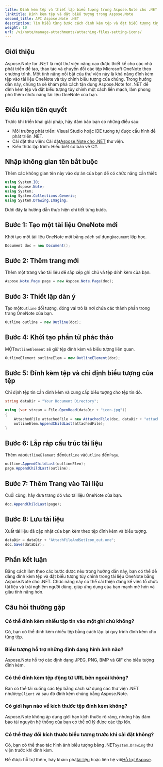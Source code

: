 ```yaml
---
title: Đính kèm tệp và thiết lập biểu tượng trong Aspose.Note cho .NET
linktitle: Đính kèm tệp và đặt biểu tượng trong Aspose.Note
second_title: API Aspose.Note .NET
description: Tìm hiểu từng bước cách đính kèm tệp và đặt biểu tượng tùy chỉnh trong tài liệu Microsoft OneNote bằng Aspose.Note cho .NET. Nâng cao ứng dụng .NET của bạn với các tính năng quản lý và tùy chỉnh tài liệu liền mạch.
weight: 10
url: /vi/note/manage-attachments/attaching-files-setting-icons/
---
```

## Giới thiệu

Aspose.Note for .NET là một thư viện nâng cao được thiết kế cho các nhà phát triển để tạo, thao tác và chuyển đổi các tệp Microsoft OneNote theo chương trình. Một tính năng nổi bật của thư viện này là khả năng đính kèm tệp vào tài liệu OneNote và tùy chỉnh biểu tượng của chúng. Trong hướng dẫn này, chúng ta sẽ khám phá cách tận dụng Aspose.Note for .NET để đính kèm tệp và đặt biểu tượng tùy chỉnh một cách liền mạch, làm phong phú thêm chức năng tài liệu OneNote của bạn.

## Điều kiện tiên quyết

Trước khi triển khai giải pháp, hãy đảm bảo bạn có những điều sau:

- Môi trường phát triển: Visual Studio hoặc IDE tương tự được cấu hình để phát triển .NET.
-  Cài đặt thư viện: Cài đặt[Aspose.Note cho .NET](https://releases.aspose.com/words/net/) thư viện.
- Kiến thức lập trình: Hiểu biết cơ bản về C#.

## Nhập không gian tên bắt buộc

Thêm các không gian tên này vào dự án của bạn để có chức năng cần thiết:

```csharp
using System.IO;
using Aspose.Note;
using System;
using System.Collections.Generic;
using System.Drawing.Imaging;
```

Dưới đây là hướng dẫn thực hiện chi tiết từng bước.

## Bước 1: Tạo một tài liệu OneNote mới

 Khởi tạo một tài liệu OneNote mới bằng cách sử dụng`Document` lớp học.

```csharp
Document doc = new Document();
```

## Bước 2: Thêm trang mới

Thêm một trang vào tài liệu để sắp xếp ghi chú và tệp đính kèm của bạn.

```csharp
Aspose.Note.Page page = new Aspose.Note.Page(doc);
```

## Bước 3: Thiết lập dàn ý

 Tạo một`Outline` đối tượng, đóng vai trò là nơi chứa các thành phần trong trang OneNote của bạn.

```csharp
Outline outline = new Outline(doc);
```

## Bước 4: Khởi tạo phần tử phác thảo

 MỘT`OutlineElement` sẽ giữ tệp đính kèm và biểu tượng liên quan.

```csharp
OutlineElement outlineElem = new OutlineElement(doc);
```

## Bước 5: Đính kèm tệp và chỉ định biểu tượng của tệp

Chỉ định tệp tin cần đính kèm và cung cấp biểu tượng cho tệp tin đó.

```csharp
string dataDir = "Your Document Directory";

using (var stream = File.OpenRead(dataDir + "icon.jpg"))
{
    AttachedFile attachedFile = new AttachedFile(doc, dataDir + "attachment.txt", stream, ImageFormat.Jpeg);
    outlineElem.AppendChildLast(attachedFile);
}
```

## Bước 6: Lắp ráp cấu trúc tài liệu

 Thêm vào`OutlineElement` đến`Outline` và`Outline` đến`Page`.

```csharp
outline.AppendChildLast(outlineElem);
page.AppendChildLast(outline);
```

## Bước 7: Thêm Trang vào Tài liệu

Cuối cùng, hãy đưa trang đó vào tài liệu OneNote của bạn.

```csharp
doc.AppendChildLast(page);
```

## Bước 8: Lưu tài liệu

Xuất tài liệu đã cập nhật của bạn kèm theo tệp đính kèm và biểu tượng.

```csharp
dataDir = dataDir + "AttachFileAndSetIcon_out.one";
doc.Save(dataDir);
```

## Phần kết luận

Bằng cách làm theo các bước được nêu trong hướng dẫn này, bạn có thể dễ dàng đính kèm tệp và đặt biểu tượng tùy chỉnh trong tài liệu OneNote bằng Aspose.Note cho .NET. Chức năng này có thể cải thiện đáng kể việc tổ chức tài liệu và trải nghiệm người dùng, giúp ứng dụng của bạn mạnh mẽ hơn và giàu tính năng hơn.

## Câu hỏi thường gặp

### Có thể đính kèm nhiều tập tin vào một ghi chú không?
Có, bạn có thể đính kèm nhiều tệp bằng cách lặp lại quy trình đính kèm cho từng tệp.

### Biểu tượng hỗ trợ những định dạng hình ảnh nào?
Aspose.Note hỗ trợ các định dạng JPEG, PNG, BMP và GIF cho biểu tượng đính kèm.

### Có thể đính kèm tệp động từ URL bên ngoài không?
 Bạn có thể tải xuống các tệp bằng cách sử dụng các thư viện .NET như`HttpClient` và sau đó đính kèm chúng bằng Aspose.Note.

### Có giới hạn nào về kích thước tệp đính kèm không?
Aspose.Note không áp dụng giới hạn kích thước rõ ràng, nhưng hãy đảm bảo tài nguyên hệ thống của bạn có thể xử lý được các tệp lớn.

### Có thể thay đổi kích thước biểu tượng trước khi cài đặt không?
 Có, bạn có thể thao tác hình ảnh biểu tượng bằng .NET`System.Drawing` thư viện trước khi đính kèm.

 Để được hỗ trợ thêm, hãy khám phá[tài liệu](https://reference.aspose.com/words/net/) hoặc liên hệ với[Hỗ trợ Aspose](https://forum.aspose.com/c/words/8).